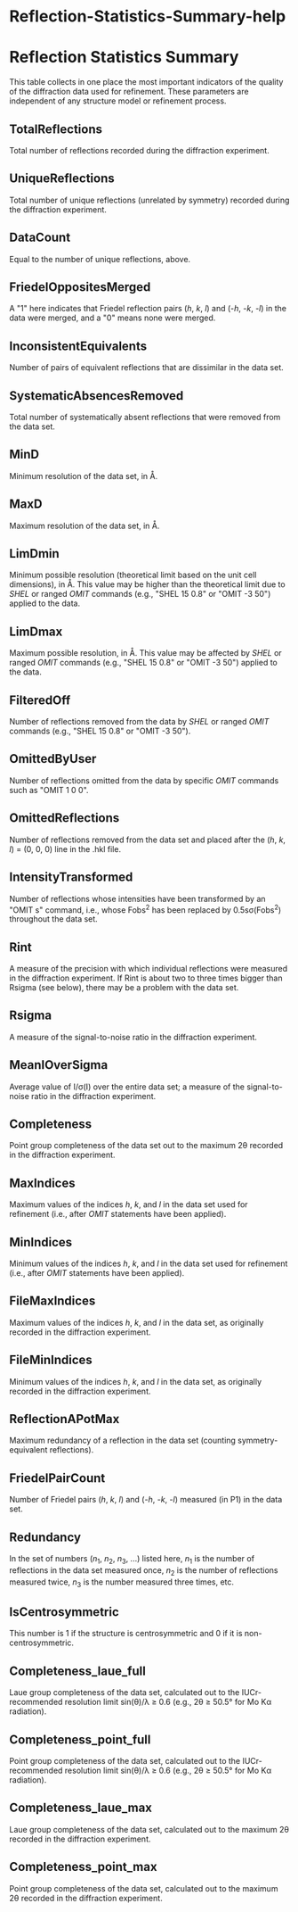 # Reflection-Statistics-Summary-help
# Reflection Statistics Summary
This table collects in one place the most important indicators of the quality of the diffraction data used for refinement. These parameters are independent of any structure model or refinement process.

## TotalReflections
Total number of reflections recorded during the diffraction experiment.

## UniqueReflections
Total number of unique reflections (unrelated by symmetry) recorded during the diffraction experiment.

## DataCount
Equal to the number of unique reflections, above.

## FriedelOppositesMerged
A "1" here indicates that Friedel reflection pairs (*h*, *k*, *l*) and (-*h*, -*k*, -*l*) in the data were merged, and a "0" means none were merged.

## InconsistentEquivalents
Number of pairs of equivalent reflections that are dissimilar in the data set.

## SystematicAbsencesRemoved
Total number of systematically absent reflections that were removed from the data set.

## MinD
Minimum resolution of the data set, in &Aring;.

## MaxD
Maximum resolution of the data set, in &Aring;.

## LimDmin
Minimum possible resolution (theoretical limit based on the unit cell dimensions), in &Aring;. This value may be higher than the theoretical limit due to *SHEL* or ranged *OMIT* commands (e.g., "SHEL 15 0.8" or "OMIT -3 50") applied to the data.

## LimDmax
Maximum possible resolution, in &Aring;. This value may be affected by *SHEL* or ranged *OMIT* commands (e.g., "SHEL 15 0.8" or "OMIT -3 50") applied to the data.

## FilteredOff
Number of reflections removed from the data by *SHEL* or ranged *OMIT* commands (e.g., "SHEL 15 0.8" or "OMIT -3 50").

## OmittedByUser
Number of reflections omitted from the data by specific *OMIT* commands such as "OMIT 1 0 0".

## OmittedReflections
Number of reflections removed from the data set and placed after the (*h*, *k*, *l*) = (0, 0, 0) line in the .hkl file.

## IntensityTransformed
Number of reflections whose intensities have been transformed by an "OMIT s" command, i.e., whose Fobs<sup>2</sup> has been replaced by 0.5s&sigma;(Fobs<sup>2</sup>) throughout the data set.

## Rint
A measure of the precision with which individual reflections were measured in the diffraction experiment. If Rint is about two to three times bigger than Rsigma (see below), there may be a problem with the data set.

## Rsigma
A measure of the signal-to-noise ratio in the diffraction experiment.

## MeanIOverSigma
Average value of I/&sigma;(I) over the entire data set; a measure of the signal-to-noise ratio in the diffraction experiment.

## Completeness
Point group completeness of the data set out to the maximum 2&theta; recorded in the diffraction experiment.

## MaxIndices
Maximum values of the indices *h*, *k*, and *l* in the data set used for refinement (i.e., after *OMIT* statements have been applied).

## MinIndices
Minimum values of the indices *h*, *k*, and *l* in the data set used for refinement (i.e., after *OMIT* statements have been applied).

## FileMaxIndices
Maximum values of the indices *h*, *k*, and *l* in the data set, as originally recorded in the diffraction experiment.

## FileMinIndices
Minimum values of the indices *h*, *k*, and *l* in the data set, as originally recorded in the diffraction experiment.

## ReflectionAPotMax
Maximum redundancy of a reflection in the data set (counting symmetry-equivalent reflections).

## FriedelPairCount
Number of Friedel pairs (*h*, *k*, *l*) and (-*h*, -*k*, -*l*) measured (in P1) in the data set.

## Redundancy
In the set of numbers (*n*<sub>1</sub>, *n*<sub>2</sub>, *n*<sub>3</sub>, ...) listed here, *n*<sub>1</sub> is the number of reflections in the data set measured once, *n*<sub>2</sub> is the number of reflections measured twice, *n*<sub>3</sub> is the number measured three times, etc.

## IsCentrosymmetric
This number is 1 if the structure is centrosymmetric and 0 if it is non-centrosymmetric.

## Completeness\_laue\_full
Laue group completeness of the data set, calculated out to the IUCr-recommended resolution limit sin(&theta;)/&lambda; &ge; 0.6 (e.g., 2&theta; &ge; 50.5&deg; for Mo K&alpha; radiation).

## Completeness\_point\_full
Point group completeness of the data set, calculated out to the IUCr-recommended resolution limit sin(&theta;)/&lambda; &ge; 0.6 (e.g., 2&theta; &ge; 50.5&deg; for Mo K&alpha; radiation).

## Completeness\_laue\_max
Laue group completeness of the data set, calculated out to the maximum 2&theta; recorded in the diffraction experiment.

## Completeness\_point\_max
Point group completeness of the data set, calculated out to the maximum 2&theta; recorded in the diffraction experiment.